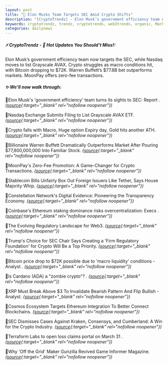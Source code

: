 ```yaml
---
layout: post
title: "🌌 Elon Musks Team Targets SEC Amid Crypto Shifts"
description: "[CryptoTrendz] - Elon Musk’s government efficiency team now targets the SEC, while Nasdaq moves to list Grayscale AVAX. Crypto struggles as macro conditions hit, with Bitcoin dropping to $72K. Warren Buffett’s $77.8B bet outperforms markets. MoonPay offers zero-fee transactions."
keywords: cryptotrendz, trendz, cryptotrends, web3trends, organic, Market, Ethereum, Digital, Warren, Analyst, JPMorgan, Cardano, SEC, Crypto
categories: dailynews
---
```


##### ⚡ CryptoTrendz - 📌 *Hot Updates You Should't Miss!:*

Elon Musk’s government efficiency team now targets the SEC, while Nasdaq moves to list Grayscale AVAX. Crypto struggles as macro conditions hit, with Bitcoin dropping to $72K. Warren Buffett’s $77.8B bet outperforms markets. MoonPay offers zero-fee transactions.

##### ✨ *We’ll now walk through:*


🔹Elon Musk's 'government efficiency' team turns its sights to SEC: Report . *([source](https://s.avyag.com/fp47){:target="_blank" rel="nofollow noopener"})*

🔹Nasdaq Exchange Submits Filing to List Grayscale AVAX ETF. *([source](https://s.avyag.com/t1co){:target="_blank" rel="nofollow noopener"})*

🔹Crypto falls with Macro, Huge option Expiry day, Gold hits another ATH. *([source](https://s.avyag.com/9dma){:target="_blank" rel="nofollow noopener"})*

🔹Billionaire Warren Buffett Dramatically Outperforms Market After Pouring $77,800,000,000 Into Familiar Stock. *([source](https://s.avyag.com/r738){:target="_blank" rel="nofollow noopener"})*

🔹MoonPay's Zero-Fee Promotion: A Game-Changer for Crypto Transactions. *([source](https://s.avyag.com/0poa){:target="_blank" rel="nofollow noopener"})*

🔹Stablecoin Bills Unfairly Box Out Foreign Issuers Like Tether, Says House Majority Whip. *([source](https://s.avyag.com/z81i){:target="_blank" rel="nofollow noopener"})*

🔹Constellation Network's Digital Evidence: Pioneering the Transparency Economy. *([source](https://s.avyag.com/r271){:target="_blank" rel="nofollow noopener"})*

🔹Coinbase's Ethereum staking dominance risks overcentralization: Execs . *([source](https://s.avyag.com/h9b4){:target="_blank" rel="nofollow noopener"})*

🔹The Evolving Regulatory Landscape for Web3. *([source](https://s.avyag.com/yofi){:target="_blank" rel="nofollow noopener"})*

🔹Trump's Choice for SEC Chair Says Creating a 'Firm Regulatory Foundation' for Crypto Will Be a Top Priority. *([source](https://s.avyag.com/da3x){:target="_blank" rel="nofollow noopener"})*

🔹Bitcoin price drop to $72K possible due to 'macro liquidity' conditions - Analyst . *([source](https://s.avyag.com/362i){:target="_blank" rel="nofollow noopener"})*

🔹Is Cardano (ADA) a "zombie crypto"? . *([source](https://s.avyag.com/fuyr){:target="_blank" rel="nofollow noopener"})*

🔹XRP Must Break Above $3 To Invalidate Bearish Pattern And Flip Bullish - Analyst. *([source](https://s.avyag.com/e866){:target="_blank" rel="nofollow noopener"})*

🔹Cosmos Ecosystem Targets Ethereum Integration To Better Connect Blockchains. *([source](https://s.avyag.com/c89f){:target="_blank" rel="nofollow noopener"})*

🔹SEC Dismisses Cases Against Kraken, Consensys, and Cumberland: A Win for the Crypto Industry. *([source](https://s.avyag.com/8ctw){:target="_blank" rel="nofollow noopener"})*

🔹Terraform Labs to open loss claims portal on March 31 . *([source](https://s.avyag.com/ne81){:target="_blank" rel="nofollow noopener"})*

🔹Why 'Off the Grid' Maker Gunzilla Revived Game Informer Magazine. *([source](https://s.avyag.com/l36k){:target="_blank" rel="nofollow noopener"})*
